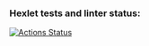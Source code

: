 ### Hexlet tests and linter status:
[![Actions Status](https://github.com/vaideska/layout-designer-project-lvl2/actions/workflows/hexlet-check.yml/badge.svg)](https://github.com/vaideska/layout-designer-project-lvl2/actions)